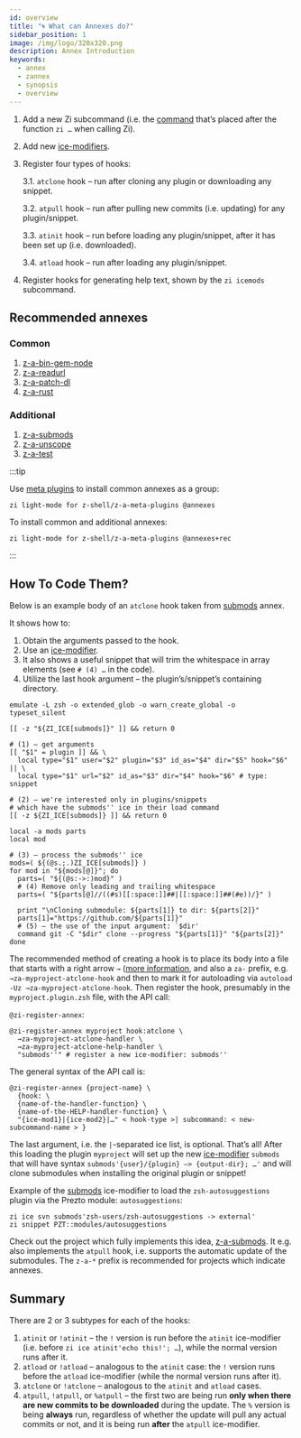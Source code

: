 ```yaml
---
id: overview
title: "🌀 What can Annexes do?"
sidebar_position: 1
image: /img/logo/320x320.png
description: Annex Introduction
keywords:
  - annex
  - zannex
  - synopsis
  - overview
---
```


<!-- @format -->

1. Add a new Zi subcommand (i.e. the [command][] that’s placed after the function `zi …` when calling Zi).

2. Add new [ice-modifiers][].

3. Register four types of hooks:

   3.1. `atclone` hook – run after cloning any plugin or downloading any snippet.

   3.2. `atpull` hook – run after pulling new commits (i.e. updating) for any plugin/snippet.

   3.3. `atinit` hook – run before loading any plugin/snippet, after it has been set up (i.e. downloaded).

   3.4. `atload` hook – run after loading any plugin/snippet.

4. Register hooks for generating help text, shown by the `zi icemods` subcommand.

## Recommended annexes

### Common

1. [z-a-bin-gem-node][bin-gem-node]
2. [z-a-readurl][readurl]
3. [z-a-patch-dl][patch-dl]
4. [z-a-rust][rust]

### Additional

1. [z-a-submods][submods]
2. [z-a-unscope][unscope]
3. [z-a-test][test]

:::tip

Use [meta plugins][meta-plugins] to install common annexes as a group:

```shell
zi light-mode for z-shell/z-a-meta-plugins @annexes
```

To install common and additional annexes:

```shell
zi light-mode for z-shell/z-a-meta-plugins @annexes+rec
```

:::

## How To Code Them?

Below is an example body of an `atclone` hook taken from [submods][submods] annex.

It shows how to:

1. Obtain the arguments passed to the hook.
2. Use an [ice-modifier][ice-modifiers].
3. It also shows a useful snippet that will trim the whitespace in array elements (see `# (4) …` in the code).
4. Utilize the last hook argument – the plugin’s/snippet’s containing directory.

```shell
emulate -L zsh -o extended_glob -o warn_create_global -o typeset_silent

[[ -z "${ZI_ICE[submods]}" ]] && return 0

# (1) – get arguments
[[ "$1" = plugin ]] && \
  local type="$1" user="$2" plugin="$3" id_as="$4" dir="$5" hook="$6" || \
  local type="$1" url="$2" id_as="$3" dir="$4" hook="$6" # type: snippet

# (2) – we're interested only in plugins/snippets
# which have the submods'' ice in their load command
[[ -z ${ZI_ICE[submods]} ]] && return 0

local -a mods parts
local mod

# (3) – process the submods'' ice
mods=( ${(@s.;.)ZI_ICE[submods]} )
for mod in "${mods[@]}"; do
  parts=( "${(@s:->:)mod}" )
  # (4) Remove only leading and trailing whitespace
  parts=( "${parts[@]//((#s)[[:space:]]##|[[:space:]]##(#e))/}" )

  print "\nCloning submodule: ${parts[1]} to dir: ${parts[2]}"
  parts[1]="https://github.com/${parts[1]}"
  # (5) – the use of the input argument: `$dir'
  command git -C "$dir" clone --progress "${parts[1]}" "${parts[2]}"
done
```

The recommended method of creating a hook is to place its body into a file that starts with a right arrow `→` ([more information][the-proposed-function-name-prefixes], and also a `za-` prefix, e.g. `→za-myproject-atclone-hook` and then to mark it for autoloading via `autoload -Uz →za-myproject-atclone-hook`. Then register the hook, presumably in the `myproject.plugin.zsh` file, with the API call:

`@zi-register-annex`:

```shell
@zi-register-annex myproject hook:atclone \
  →za-myproject-atclone-handler \
  →za-myproject-atclone-help-handler \
  "submods''" # register a new ice-modifier: submods''
```

The general syntax of the API call is:

```shell
@zi-register-annex {project-name} \
  {hook: \
  {name-of-the-handler-function} \
  {name-of-the-HELP-handler-function} \
  "{ice-mod1}|{ice-mod2}|…" < hook-type >| subcommand: < new-subcommand-name > }
```

The last argument, i.e. the `|`-separated ice list, is optional. That’s all\! After this loading the plugin `myproject` will set up the new [ice-modifier][ice-modifiers] `submods` that will have syntax `submods'{user}/{plugin} –> {output-dir}; …'` and will clone submodules when installing the original plugin or snippet\!

Example of the [submods][] ice-modifier to load the `zsh-autosuggestions` plugin via the Prezto module: `autosuggestions`:

```shell showLineNumbers
zi ice svn submods'zsh-users/zsh-autosuggestions -> external'
zi snippet PZT::modules/autosuggestions
```

Check out the project which fully implements this idea, [z-a-submods][submods]. It e.g. also implements the `atpull` hook, i.e. supports the automatic update of the submodules. The `z-a-*` prefix is recommended for projects which indicate annexes.

## Summary

There are 2 or 3 subtypes for each of the hooks:

1. `atinit` or `!atinit` – the `!` version is run before the `atinit` ice-modifier (i.e. before `zi ice atinit'echo this!'; …`), while the normal version runs after it.
2. `atload` or `!atload` – analogous to the `atinit` case: the `!` version runs before the `atload` ice-modifier (while the normal version runs after it).
3. `atclone` or `!atclone` – analogous to the `atinit` and `atload` cases.
4. `atpull`, `!atpull`, or `%atpull` – the first two are being run **only when there are new commits to be downloaded** during the update. The `%` version is being **always** run, regardless of whether the update will pull any actual commits or not, and it is being run **after** the `atpull` ice-modifier.

<!-- end-of-file  -->
<!-- links -->



<!-- external -->

[command]: /docs/guides/commands
[ice-modifiers]: /docs/guides/syntax/ice-modifiers
[ice-modifiers]: /docs/guides/syntax/ice-modifiers
[meta-plugins]: /ecosystem/annexes/meta-plugins
[the-proposed-function-name-prefixes]: /community/zsh_plugin_standard#the-proposed-function-name-prefixes

[bin-gem-node]: https://github.com/z-shell/z-a-bin-gem-node
[patch-dl]: https://github.com/z-shell/z-a-patch-dl
[readurl]: https://github.com/z-shell/z-a-readurl
[rust]: https://github.com/z-shell/z-a-rust
[submods]: https://github.com/z-shell/z-a-submods
[submods]: https://github.com/z-shell/z-a-submods
[test]: https://github.com/z-shell/z-a-test
[unscope]: https://github.com/z-shell/z-a-unscope
